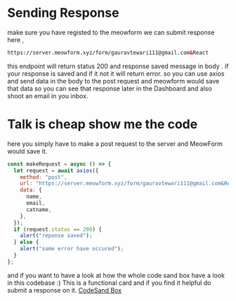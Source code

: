 # Sending Response

make sure you have registed to the meowform
we can submit response here ,

```html
https://server.meowform.xyz/form/gauravtewari111@gmail.com&React
```

this endpoint will return status 200 and response saved message in body . if your response is saved and if it not it will return error.
so you can use axios and send data in the body to the post request and meowform would save that data so you can see that response later in the Dashboard and also shoot an email in you inbox.

# Talk is cheap show me the code

here you simply have to make a post request to the server and MeowForm would save it.

```jsx
const makeRequest = async () => {
  let request = await axios({
    method: "post",
    url: "https://server.meowform.xyz/form/gauravtewari111@gmail.com&React",
    data: {
      name,
      email,
      catname,
    },
  });
  if (request.status == 200) {
    alert("reponse saved");
  } else {
    alert("some error have occured");
  }
};
```

and if you want to have a look at how the whole code sand box have a look in this codebase :)
This is a functional card and if you find it helpful do submit a response on it.
[CodeSand Box](https://codesandbox.io/s/meowform-react-mhj8x)
